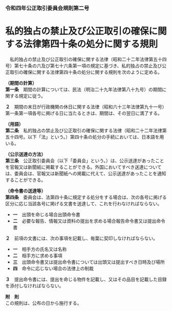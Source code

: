 ### 令和四年公正取引委員会規則第二号  
# 私的独占の禁止及び公正取引の確保に関する法律第四十条の処分に関する規則  
　私的独占の禁止及び公正取引の確保に関する法律（昭和二十二年法律第五十四号）第七十条の六及び第七十六条第一項の規定に基づき、私的独占の禁止及び公正取引の確保に関する法律第四十条の処分に関する規則を次のように定める。  
  
**（期間の計算）**  
**第一条**　期間の計算については、民法（明治二十九年法律第八十九号）の期間に関する規定に従う。  
  
**２**　期間の末日が行政機関の休日に関する法律（昭和六十三年法律第九十一号）第一条第一項各号に掲げる日に当たるときは、期間は、その翌日に満了する。  
  
**（用語）**  
**第二条**　私的独占の禁止及び公正取引の確保に関する法律（昭和二十二年法律第五十四号。以下「法」という。）第四十条の処分の手続においては、日本語を用いる。  
  
**（公示送達の方法）**  
**第三条**　公正取引委員会（以下「委員会」という。）は、公示送達があったことを官報又は新聞紙に掲載することができる。外国においてすべき送達については、委員会は、官報又は新聞紙への掲載に代えて、公示送達があったことを通知することができる。  
  
**（命令書の送達等）**  
**第四条**　委員会は、法第四十条に規定する処分をする場合は、次の各号に掲げる区分に応じ当該各号に掲げる文書を送達して、これを行わなければならない。  
* **一**　出頭を命じる場合出頭命令書  
* **二**　必要な報告、情報又は資料の提出を求める場合報告命令書又は提出命令書  
  
**２**　前項の文書には、次の事項を記載し、毎葉に契印しなければならない。  
* **一**　相手方の氏名又は名称  
* **二**　相手方に求める事項  
* **三**　出頭命令書又は提出命令書については出頭又は提出すべき日時及び場所  
* **四**　命令に応じない場合の法律上の制裁  
  
**３**　提出命令書には、提出を命じる物件を記載し、又はその品目を記載した目録を添付しなければならない。  
  
**附　則**  
この規則は、公布の日から施行する。  
  

